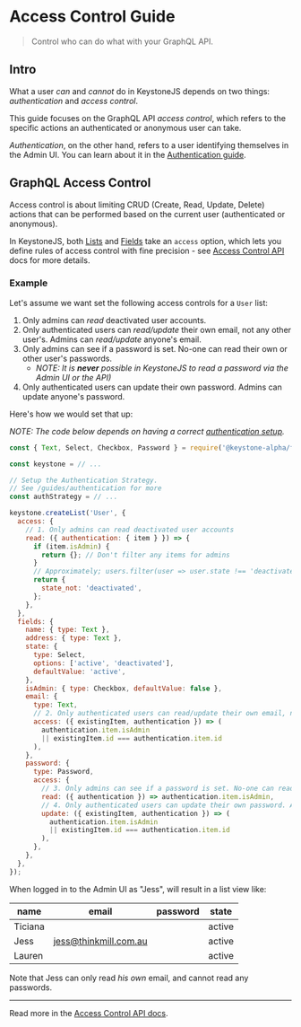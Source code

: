 <!--[meta]
section: guides
title: Access Control
subSection: advanced
[meta]-->

# Access Control Guide

> Control who can do what with your GraphQL API.

## Intro

What a user _can_ and _cannot_ do in KeystoneJS depends on two things: _authentication_ and _access control_.

This guide focuses on the GraphQL API _access control_, which refers to the specific actions an authenticated or anonymous user can take.

_Authentication_, on the other hand, refers to a user identifying themselves in the Admin UI. You can learn about it in the [Authentication guide](/guides/authentication).

## GraphQL Access Control

Access control is about limiting CRUD (Create, Read, Update, Delete) actions that can be performed based on the current user (authenticated or anonymous).

In KeystoneJS, both [Lists](/api/create-list) and [Fields](keystone-alpha/fields) take an `access` option, which lets you define rules of access control with fine precision - see [Access Control API](/api/access-control) docs for more details.

### Example

Let's assume we want set the following access controls for a `User` list:

1. Only admins can _read_ deactivated user accounts.
2. Only authenticated users can _read/update_ their own email, not any other user's. Admins can _read/update_ anyone's email.
3. Only admins can see if a password is set. No-one can read their own or other
   user's passwords.
   - _NOTE: It is **never** possible in KeystoneJS to read a password via the
     Admin UI or the API)_
4. Only authenticated users can update their own password. Admins can update
   anyone's password.

Here's how we would set that up:

_NOTE: The code below depends on having a correct [authentication setup](/guides/authentication)._

```javascript
const { Text, Select, Checkbox, Password } = require('@keystone-alpha/fields');

const keystone = // ...

// Setup the Authentication Strategy.
// See /guides/authentication for more
const authStrategy = // ...

keystone.createList('User', {
  access: {
    // 1. Only admins can read deactivated user accounts
    read: ({ authentication: { item } }) => {
      if (item.isAdmin) {
        return {}; // Don't filter any items for admins
      }
      // Approximately; users.filter(user => user.state !== 'deactivated');
      return {
        state_not: 'deactivated',
      };
    },
  },
  fields: {
    name: { type: Text },
    address: { type: Text },
    state: {
      type: Select,
      options: ['active', 'deactivated'],
      defaultValue: 'active',
    },
    isAdmin: { type: Checkbox, defaultValue: false },
    email: {
      type: Text,
      // 2. Only authenticated users can read/update their own email, not any other user's. Admins can read/update anyone's email.
      access: ({ existingItem, authentication }) => (
        authentication.item.isAdmin
        || existingItem.id === authentication.item.id
      ),
    },
    password: {
      type: Password,
      access: {
        // 3. Only admins can see if a password is set. No-one can read their own or other user's passwords.
        read: ({ authentication }) => authentication.item.isAdmin,
        // 4. Only authenticated users can update their own password. Admins can update anyone's password.
        update: ({ existingItem, authentication }) => (
          authentication.item.isAdmin
          || existingItem.id === authentication.item.id
        ),
      },
    },
  },
});
```

When logged in to the Admin UI as "Jess", will result in a list view like:

| name    | email                 | password | state  |
| ------- | --------------------- | -------- | ------ |
| Ticiana |                       |          | active |
| Jess    | jess@thinkmill.com.au |          | active |
| Lauren  |                       |          | active |

Note that Jess can only read _his own_ email, and cannot read any passwords.

---

Read more in the [Access Control API docs](/api/access-control).
